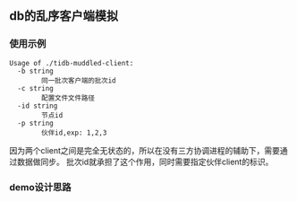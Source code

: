 ## db的乱序客户端模拟
### 使用示例
```
Usage of ./tidb-muddled-client:
  -b string
        同一批次客户端的批次id
  -c string
        配置文件文件路径
  -id string
        节点id
  -p string
        伙伴id,exp: 1,2,3
```

因为两个client之间是完全无状态的，所以在没有三方协调进程的辅助下，需要通过数据做同步。
批次id就承担了这个作用，同时需要指定伙伴client的标识。

### demo设计思路

